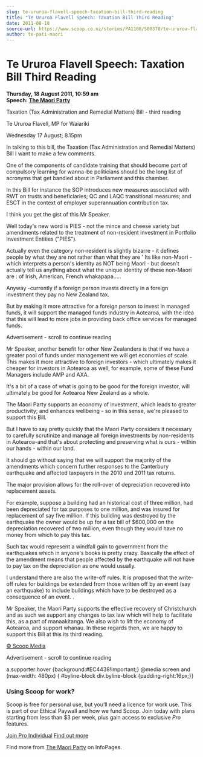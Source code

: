 ```yaml
---
slug: te-ururoa-flavell-speech-taxation-bill-third-reading
title: "Te Ururoa Flavell Speech: Taxation Bill Third Reading"
date: 2011-08-18
source-url: https://www.scoop.co.nz/stories/PA1108/S00370/te-ururoa-flavell-speech-taxation-bill-third-reading.htm
author: te-pati-maori
---
```

Te Ururoa Flavell Speech: Taxation Bill Third Reading
=====================================================

**Thursday, 18 August 2011, 10:59 am**  
**Speech: [The Maori Party](https://info.scoop.co.nz/The_Maori_Party)**

Taxation (Tax Administration and Remedial Matters) Bill - third reading

Te Ururoa Flavell, MP for Waiariki

Wednesday 17 August; 8.15pm

In talking to this bill, the Taxation (Tax Administration and Remedial Matters) Bill I want to make a few comments.

One of the components of candidate training that should become part of compulsory learning for wanna-be politicians should be the long list of acronyms that get bandied about in Parliament and this chamber.

In this Bill for instance the SOP introduces new measures associated with RWT on trusts and beneficiaries; QC and LAQC transitional measures; and ESCT in the context of employer superannuation contribution tax.

I think you get the gist of this Mr Speaker.

Well today's new word is PIES - not the mince and cheese variety but amendments related to the treatment of non-resident investment in Portfolio Investment Entities ("PIES").

Actually even the category non-resident is slightly bizarre - it defines people by what they are not rather than what they are ' Its like non-Maori - which interprets a person's identity as NOT being Maori - but doesn't actually tell us anything about what the unique identity of these non-Maori are : of Irish, American, French whakapapa.....

Anyway -currently if a foreign person invests directly in a foreign investment they pay no New Zealand tax.

But by making it more attractive for a foreign person to invest in managed funds, it will support the managed funds industry in Aotearoa, with the idea that this will lead to more jobs in providing back office services for managed funds.

Advertisement - scroll to continue reading





Mr Speaker, another benefit for other New Zealanders is that if we have a greater pool of funds under management we will get economies of scale. This makes it more attractive to foreign investors - which ultimately makes it cheaper for investors in Aotearoa as well, for example, some of these Fund Managers include AMP and AXA.

It's a bit of a case of what is going to be good for the foreign investor, will ultimately be good for Aotearoa New Zealand as a whole.

The Maori Party supports an economy of investment, which leads to greater productivity; and enhances wellbeing - so in this sense, we're pleased to support this Bill.

But I have to say pretty quickly that the Maori Party considers it necessary to carefully scrutinize and manage all foreign investments by non-residents in Aotearoa-and that's about protecting and preserving what is ours - within our hands - within our land.

It should go without saying that we will support the majority of the amendments which concern further responses to the Canterbury earthquake and affected taxpayers in the 2010 and 2011 tax returns.

The major provision allows for the roll-over of depreciation recovered into replacement assets.

For example, suppose a building had an historical cost of three million, had been depreciated for tax purposes to one million, and was insured for replacement of say five million. If this building was destroyed by the earthquake the owner would be up for a tax bill of $600,000 on the depreciation recovered of two million, even though they would have no money from which to pay this tax.

Such tax would represent a windfall gain to government from the earthquakes which in anyone's books is pretty crazy. Basically the effect of the amendment means that people affected by the earthquake will not have to pay tax on the depreciation as one would usually.

I understand there are also the write-off rules. It is proposed that the write-off rules for buildings be extended from those written off by an event (say an earthquake) to include buildings which have to be destroyed as a consequence of an event. .

Mr Speaker, the Maori Party supports the effective recovery of Christchurch and as such we support any changes to tax law which will help to facilitate this, as a part of manaakitanga. We also wish to lift the economy of Aotearoa, and support whanau. In these regards then, we are happy to support this Bill at this its third reading.

[© Scoop Media](http://www.scoop.co.nz/about/terms.html)  

Advertisement - scroll to continue reading



a.supporter:hover {background:#EC4438!important;} @media screen and (max-width: 480px) { #byline-block div.byline-block {padding-right:16px;}}

### Using Scoop for work?

Scoop is free for personal use, but you’ll need a licence for work use. This is part of our Ethical Paywall and how we fund Scoop. Join today with plans starting from less than $3 per week, plus gain access to exclusive _Pro_ features.  
  
[Join Pro Individual](https://pro.scoop.co.nz/Individual/?from=ProIn24) [Find out more](https://pro.scoop.co.nz/using-scoop-for-work/?from=ProIn24)

Find more from [The Maori Party](https://info.scoop.co.nz/The_Maori_Party) on InfoPages.